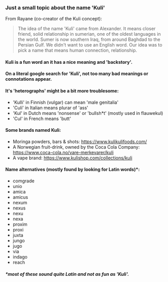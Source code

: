 ### Just a small topic about the name 'Kuli'

From Rayane (co-creator of the Kuli concept):

> The idea of the name 'Kuli' came from Alexander. It means closer friend, solid relationship in sumerian, one of the oldest languages in the world.
Sumer is now southern Iraq, from around Baghdad to the Persian Gulf.
We didn't want to use an English word. Our idea was to pick a name that means human connection, relationship. 


#### Kuli is a fun word an it has a nice meaning and 'backstory'.


#### On a literal google search for 'Kuli', not too many bad meanings or connotations appear.

#### It's 'heterographs' might be a bit more troublesome:
- 'Kulli' in Finnish (vulgar) can mean 'male genitalia'
- 'Culi' in Italian means plurar of 'ass'
- 'Kul' in Dutch means 'nonsense' or 'bullsh*t' (mostly used in flauwekul)
- 'Cul' in French means 'butt'


#### Some brands named Kuli:
- Moringa powders, bars & shots: https://www.kulikulifoods.com/
- A Norwegian fruit-drink, owned by the Coca Cola Company: https://www.coca-cola.no/vare-merkevarer/kuli
- A vape brand: https://www.kulishop.com/collections/kuli

#### Name alternatives (mostly found by looking for Latin words)*:
- comgrade
- unio
- amica
- amicus
- nexum
- nexus
- nexu
- nexa
- proxim
- proxi
- juxta
- jungo
- jugo
- via
- indago
- reach


##### *most of these sound quite Latin and not as fun as 'Kuli'. 

